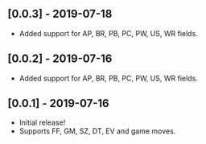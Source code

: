 ## [0.0.3] - 2019-07-18

* Added support for AP, BR, PB, PC, PW, US, WR fields.

## [0.0.2] - 2019-07-16

* Added support for AP, BR, PB, PC, PW, US, WR fields.

## [0.0.1] - 2019-07-16

* Initial release!
* Supports FF, GM, SZ, DT, EV and game moves.
